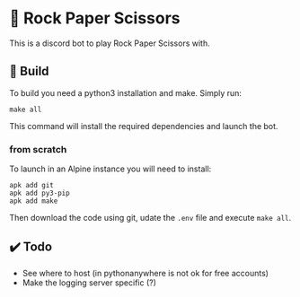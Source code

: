 # :robot: Rock Paper Scissors

This is a discord bot to play Rock Paper Scissors with.

## :hammer: Build

To build you need a python3 installation and make. Simply run:

```
make all
```

This command will install the required dependencies and launch the bot.

### from scratch

To launch in an Alpine instance you will need to install:

```
apk add git
apk add py3-pip
apk add make
```

Then download the code using git, udate the `.env` file and execute `make all`.

## :heavy_check_mark: Todo

- See where to host (in pythonanywhere is not ok for free accounts)
- Make the logging server specific (?)
